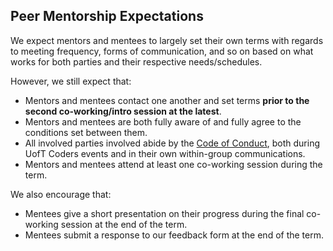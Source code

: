
## Peer Mentorship Expectations

We expect mentors and mentees to largely set their own terms
with regards to meeting frequency, forms of communication, and so on
based on what works for both parties and their respective needs/schedules.

However, we still expect that:

- Mentors and mentees contact one another and set terms **prior to the second co-working/intro session at the latest**.
- Mentors and mentees are both fully aware of and fully agree to the conditions set between them.
- All involved parties involved abide by the [Code of Conduct][conduct], both during UofT Coders events and in their own within-group communications. 
- Mentors and mentees attend at least one co-working session during the term.

We also encourage that:

- Mentees give a short presentation on their progress during the final co-working session at the end of the term.
- Mentees submit a response to our feedback form at the end of the term. 

[conduct]: https://github.com/UofTCoders/peer-mentorship/blob/master/CONDUCT.md
